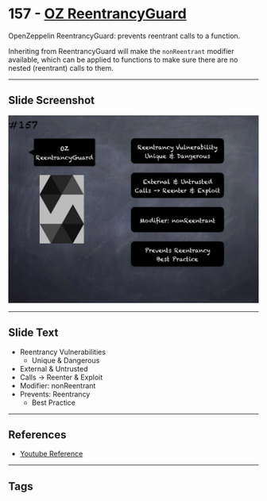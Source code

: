 # 157 - [OZ ReentrancyGuard](OZ%20ReentrancyGuard.md)
OpenZeppelin ReentrancyGuard: prevents reentrant calls to a function. 

Inheriting from ReentrancyGuard will make the `nonReentrant` modifier available, which can be applied to functions to make sure there are no nested (reentrant) calls to them.
___
## Slide Screenshot
![157.jpg](../../images/3.%20Solidity%20201/157.jpg)
___
## Slide Text
- Reentrancy Vulnerabilities
	- Unique & Dangerous
- External & Untrusted
- Calls -> Reenter & Exploit
- Modifier: nonReentrant
- Prevents: Reentrancy
	- Best Practice
___
## References
- [Youtube Reference](https://youtu.be/C0zBhTgppLQ?t=1904)
___
## Tags